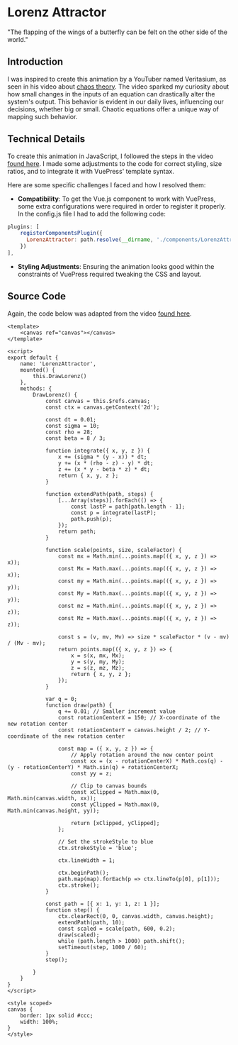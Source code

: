 Lorenz Attractor
====

<LorenzAttractor></LorenzAttractor>

"The flapping of the wings of a butterfly can be felt on the other side of the world."

## Introduction
I was inspired to create this animation by a YouTuber named Veritasium, as seen in his video about [chaos theory](https://www.youtube.com/watch?v=fDek6cYijxI). The video sparked my curiosity about how small changes in the inputs of an equation can drastically alter the system's output. This behavior is evident in our daily lives, influencing our decisions, whether big or small. Chaotic equations offer a unique way of mapping such behavior.

## Technical Details
To create this animation in JavaScript, I followed the steps in the video [found here](https://www.youtube.com/watch?v=AwlOq242GgI&t). I made some adjustments to the code for correct styling, size ratios, and to integrate it with VuePress' template syntax. 

Here are some specific challenges I faced and how I resolved them:
- **Compatibility**: To get the Vue.js component to work with VuePress, some extra configurations were required in order to register it properly. In the config.js file I had to add the following code:

```js
plugins: [
    registerComponentsPlugin({
      LorenzAttractor: path.resolve(__dirname, './components/LorenzAttractor.vue'),
    })
],
```
- **Styling Adjustments**: Ensuring the animation looks good within the constraints of VuePress required tweaking the CSS and layout.

## Source Code
Again, the code below was adapted from the video [found here](https://www.youtube.com/watch?v=AwlOq242GgI&t).
```vue
<template>
    <canvas ref="canvas"></canvas>
</template>

<script>
export default {
    name: 'LorenzAttractor',
    mounted() {
        this.DrawLorenz()
    },
    methods: {
        DrawLorenz() {
            const canvas = this.$refs.canvas;
            const ctx = canvas.getContext('2d');

            const dt = 0.01;
            const sigma = 10;
            const rho = 28;
            const beta = 8 / 3;

            function integrate({ x, y, z }) {
                x += (sigma * (y - x)) * dt;
                y += (x * (rho - z) - y) * dt;
                z += (x * y - beta * z) * dt;
                return { x, y, z };
            }

            function extendPath(path, steps) {
                [...Array(steps)].forEach(() => {
                    const lastP = path[path.length - 1];
                    const p = integrate(lastP);
                    path.push(p);
                });
                return path;
            }

            function scale(points, size, scaleFactor) {
                const mx = Math.min(...points.map(({ x, y, z }) => x));
                const Mx = Math.max(...points.map(({ x, y, z }) => x));
                const my = Math.min(...points.map(({ x, y, z }) => y));
                const My = Math.max(...points.map(({ x, y, z }) => y));
                const mz = Math.min(...points.map(({ x, y, z }) => z));
                const Mz = Math.max(...points.map(({ x, y, z }) => z));

                const s = (v, mv, Mv) => size * scaleFactor * (v - mv) / (Mv - mv);
                return points.map(({ x, y, z }) => {
                    x = s(x, mx, Mx);
                    y = s(y, my, My);
                    z = s(z, mz, Mz);
                    return { x, y, z };
                });
            }

            var q = 0;
            function draw(path) {
                q += 0.01; // Smaller increment value
                const rotationCenterX = 150; // X-coordinate of the new rotation center
                const rotationCenterY = canvas.height / 2; // Y-coordinate of the new rotation center

                const map = ({ x, y, z }) => {
                    // Apply rotation around the new center point
                    const xx = (x - rotationCenterX) * Math.cos(q) - (y - rotationCenterY) * Math.sin(q) + rotationCenterX;
                    const yy = z;

                    // Clip to canvas bounds
                    const xClipped = Math.max(0, Math.min(canvas.width, xx));
                    const yClipped = Math.max(0, Math.min(canvas.height, yy));

                    return [xClipped, yClipped];
                };

                // Set the strokeStyle to blue
                ctx.strokeStyle = 'blue';

                ctx.lineWidth = 1;

                ctx.beginPath();
                path.map(map).forEach(p => ctx.lineTo(p[0], p[1]));
                ctx.stroke();
            }

            const path = [{ x: 1, y: 1, z: 1 }];
            function step() {
                ctx.clearRect(0, 0, canvas.width, canvas.height);
                extendPath(path, 10);
                const scaled = scale(path, 600, 0.2);
                draw(scaled);
                while (path.length > 1000) path.shift();
                setTimeout(step, 1000 / 60);
            }
            step();

        }
    }
}
</script>

<style scoped>
canvas {
    border: 1px solid #ccc;
    width: 100%;
}
</style>
```


<script setup>
import LorenzAttractor from '../../../components/LorenzAttractor.vue'
</script>